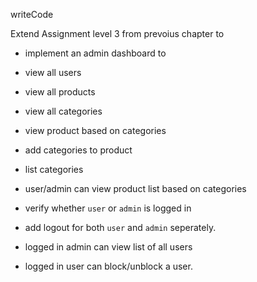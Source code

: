 writeCode
<!-- .. -->
Extend Assignment level 3 from prevoius chapter to

- implement an admin dashboard to
- view all users
- view all products
- view all categories
- view product based on categories

- add categories to product
- list categories
- user/admin can view product list based on categories

- verify whether `user` or `admin` is logged in
- add logout for both `user` and `admin` seperately.

- logged in admin can view list of all users
- logged in user can block/unblock a user.
